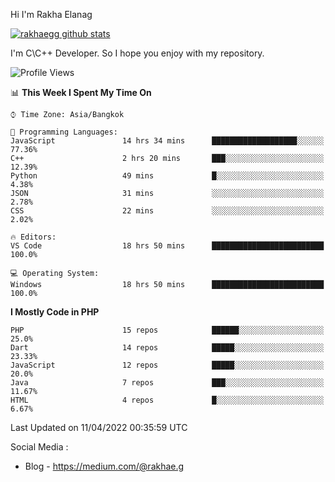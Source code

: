 Hi I'm Rakha Elanag


[![rakhaegg github stats](https://github-readme-stats.vercel.app/api?username=rakhaegg)](https://github.com/rakhaegg/rakhaegg)

I'm C\C++ Developer. So I hope you enjoy with my repository. 



<!--START_SECTION:waka-->
![Profile Views](http://img.shields.io/badge/Profile%20Views-0-blue)

📊 **This Week I Spent My Time On** 

```text
⌚︎ Time Zone: Asia/Bangkok

💬 Programming Languages: 
JavaScript               14 hrs 34 mins      ███████████████████░░░░░░   77.36% 
C++                      2 hrs 20 mins       ███░░░░░░░░░░░░░░░░░░░░░░   12.39% 
Python                   49 mins             █░░░░░░░░░░░░░░░░░░░░░░░░   4.38% 
JSON                     31 mins             ░░░░░░░░░░░░░░░░░░░░░░░░░   2.78% 
CSS                      22 mins             ░░░░░░░░░░░░░░░░░░░░░░░░░   2.02%

🔥 Editors: 
VS Code                  18 hrs 50 mins      █████████████████████████   100.0%

💻 Operating System: 
Windows                  18 hrs 50 mins      █████████████████████████   100.0%

```

**I Mostly Code in PHP** 

```text
PHP                      15 repos            ██████░░░░░░░░░░░░░░░░░░░   25.0% 
Dart                     14 repos            █████░░░░░░░░░░░░░░░░░░░░   23.33% 
JavaScript               12 repos            █████░░░░░░░░░░░░░░░░░░░░   20.0% 
Java                     7 repos             ███░░░░░░░░░░░░░░░░░░░░░░   11.67% 
HTML                     4 repos             █░░░░░░░░░░░░░░░░░░░░░░░░   6.67%

```



 Last Updated on 11/04/2022 00:35:59 UTC
<!--END_SECTION:waka-->

Social Media : 
- Blog - https://medium.com/@rakhae.g
